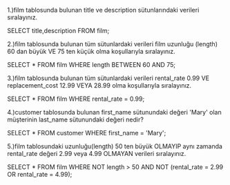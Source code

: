 1.)film tablosunda bulunan title ve description sütunlarındaki verileri sıralayınız.
 
SELECT title,description FROM film;

 
 2.)film tablosunda bulunan tüm sütunlardaki verileri film uzunluğu (length) 60 dan büyük VE 75 ten küçük olma koşullarıyla sıralayınız.
 
 SELECT * FROM film
 WHERE length BETWEEN 60 AND 75;
 
 3.)film tablosunda bulunan tüm sütunlardaki verileri rental_rate 0.99 VE replacement_cost 12.99 VEYA 28.99 olma koşullarıyla sıralayınız.
 
SELECT * FROM film
 WHERE rental_rate = 0.99;
 
4.)customer tablosunda bulunan first_name sütunundaki değeri 'Mary' olan müşterinin last_name sütunundaki değeri nedir?
 
 SELECT * FROM customer
 WHERE first_name = 'Mary';
 
 5.)film tablosundaki uzunluğu(length) 50 ten büyük OLMAYIP aynı zamanda rental_rate değeri 2.99 veya 4.99 OLMAYAN verileri sıralayınız.

SELECT * FROM film 
WHERE NOT length > 50 AND NOT (rental_rate = 2.99 OR rental_rate = 4.99);

